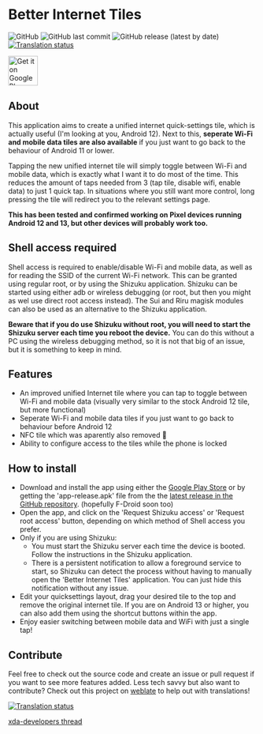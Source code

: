 # Better Internet Tiles

<img alt="GitHub" src="https://img.shields.io/github/license/casperverswijvelt/better-internet-tiles"> <img alt="GitHub last commit" src="https://img.shields.io/github/last-commit/casperverswijvelt/better-internet-tiles"> <img alt="GitHub release (latest by date)" src="https://img.shields.io/github/v/release/casperverswijvelt/better-internet-tiles"> <a href="https://hosted.weblate.org/engage/better-internet-tiles/"><img src="https://hosted.weblate.org/widgets/better-internet-tiles/-/translations/svg-badge.svg" alt="Translation status" />
</a>

<a href="https://play.google.com/store/apps/details?id=be.casperverswijvelt.unifiedinternetqs"><img alt="Get it on Google Play" src="https://play.google.com/intl/en_us/badges/images/generic/en-play-badge.png" height=60px /></a>

## About

This application aims to create a unified internet quick-settings tile, which is actually useful (I'm looking at you, Android 12). Next to this, **seperate Wi-Fi and mobile data tiles are also available** if you just want to go back to the behaviour of Android 11 or lower.

Tapping the new unified internet tile will simply toggle between Wi-Fi and mobile data, which is exactly what I want it to do most of the time. This reduces the amount of taps needed from 3 (tap tile, disable wifi, enable data) to just 1 quick tap. In situations where you still want more control, long pressing the tile will redirect you to the relevant settings page.

**This has been tested and confirmed working on Pixel devices running Android 12 and 13, but other devices will probably work too.**

## Shell access required
Shell access is required to enable/disable Wi-Fi and mobile data, as well as for reading the SSID of the current Wi-Fi network. This can be granted using regular root, or by using the Shizuku application. Shizuku can be started using either adb or wireless debugging (or root, but then you might as wel use direct root access instead). The Sui and Riru magisk modules can also be used as an alternative to the Shizuku application.

**Beware that if you do use Shizuku without root, you will need to start the Shizuku server each time you reboot the device.** You can do this without a PC using the wireless debugging method, so it is not that big of an issue, but it is something to keep in mind.

## Features
- An improved unified Internet tile where you can tap to toggle between Wi-Fi and mobile data (visually very similar to the stock Android 12 tile, but more functional)
- Seperate Wi-Fi and mobile data tiles if you just want to go back to behaviour before Android 12
- NFC tile which was aparently also removed 🤷
- Ability to configure access to the tiles while the phone is locked

## How to install
- Download and install the app using either the [Google Play Store](https://play.google.com/store/apps/details?id=be.casperverswijvelt.unifiedinternetqs) or by getting the 'app-release.apk' file from the the [latest release in the GitHub repository](https://github.com/CasperVerswijvelt/Unified-Internet-QS/releases/latest). (hopefully F-Droid soon too)
- Open the app, and click on the 'Request Shizuku access' or 'Request root access' button, depending on which method of Shell access you prefer.
- Only if you are using Shizuku:
  - You must start the Shizuku server each time the device is booted. Follow the instructions in the Shizuku application.
  - There is a persistent notification to allow a foreground service to start, so Shizuku can detect the process without having to manually open the 'Better Internet Tiles' application. You can just hide this notification without any issue.
- Edit your quicksettings layout, drag your desired tile to the top and remove the original internet tile.
If you are on Android 13 or higher, you can also add them using the shortcut buttons within the app.
- Enjoy easier switching between mobile data and WiFi with just a single tap!

## Contribute
Feel free to check out the source code and create an issue or pull request if you want to see more features added.
Less tech savvy but also want to contribute? Check out this project on [weblate](https://hosted.weblate.org/guide/better-internet-tiles/translations/) to help out with translations!

<a href="https://hosted.weblate.org/engage/better-internet-tiles/">
<img src="https://hosted.weblate.org/widgets/better-internet-tiles/-/translations/287x66-grey.png" alt="Translation status" />
</a>

[xda-developers thread](https://forum.xda-developers.com/t/better-internet-tiles-root.4373925/)

